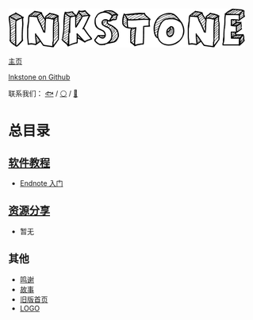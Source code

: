 ![logo.png](others/logo.png)

[主页](https://project-inkstone.github.io/project-inkstone/) 

[Inkstone on Github](https://github.com/project-inkstone/project-inkstone) 

联系我们： [🐟](https://github.com/tyusr) / [⚪](https://github.com/Da-Yuan) /  [🍉](https://github.com/Watermelon-Chen)


# 总目录


## [软件教程](software-tutorial/index.md)

* [Endnote 入门](software-tutorial/endnote-intro/endnote-intro.md)


## [资源分享](share/index.md)

* 暂无


## 其他

* [鸣谢](others/acknowledge.md)
* [故事](others/story.md)
* [旧版首页](others/old.md)
* [LOGO](others/logo.png)

